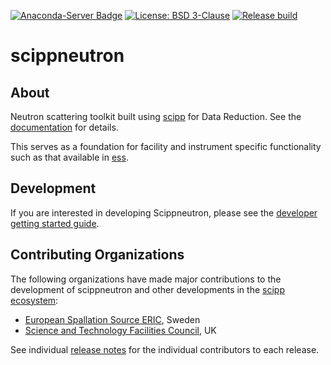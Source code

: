 [![Anaconda-Server Badge](https://anaconda.org/scipp/scipp/badges/installer/conda.svg)](https://conda.anaconda.org/scipp/label/main)
[![License: BSD 3-Clause](https://img.shields.io/badge/License-BSD%203--Clause-blue.svg)](LICENSE)
[![Release build](https://github.com/scipp/scipp/actions/workflows/release.yml/badge.svg)](https://github.com/scipp/scippneutron/actions/workflows/release.yml)

# scippneutron

## About

Neutron scattering toolkit built using [scipp](https://github.com/scipp/scipp) for Data Reduction.
See the [documentation](https://scipp.github.io/scippneutron/) for details.

This serves as a foundation for facility and instrument specific functionality such as that available in [ess](https://github.com/scipp/ess).

## Development

If you are interested in developing Scippneutron, please see the [developer getting started guide](https://scipp.github.io/scippneutron/developer/getting-started.html).

## Contributing Organizations

The following organizations have made major contributions to the development of scippneutron and other developments in the [scipp ecosystem](../../../):

* [European Spallation Source ERIC](https://europeanspallationsource.se/), Sweden
* [Science and Technology Facilities Council](https://www.ukri.org/councils/stfc/), UK

See individual [release notes](https://scipp.github.io/scippneutron/about/release-notes.html) for the individual contributors to each release.
